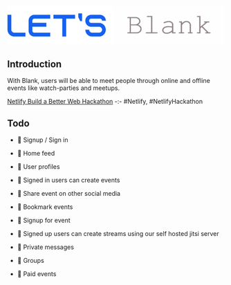 #

<div align="center">

![LetsBlank](static/letsblank.png)

</div>

## Introduction

With Blank, users will be able to meet people through online and offline events like watch-parties and meetups.

[Netlify Build a Better Web Hackathon](https://townhall.hashnode.com/netlify-hackathon) -:- #Netlify, #NetlifyHackathon

## Todo

- :black_square_button: Signup / Sign in

- :black_square_button: Home feed

- :black_square_button: User profiles

- :black_square_button: Signed in users can create events

- :black_square_button: Share event on other social media

- :black_square_button: Bookmark events

- :black_square_button: Signup for event

- :black_square_button: Signed up users can create streams using our self hosted jitsi server

- :black_square_button: Private messages

- :black_square_button: Groups

- :black_square_button: Paid events
